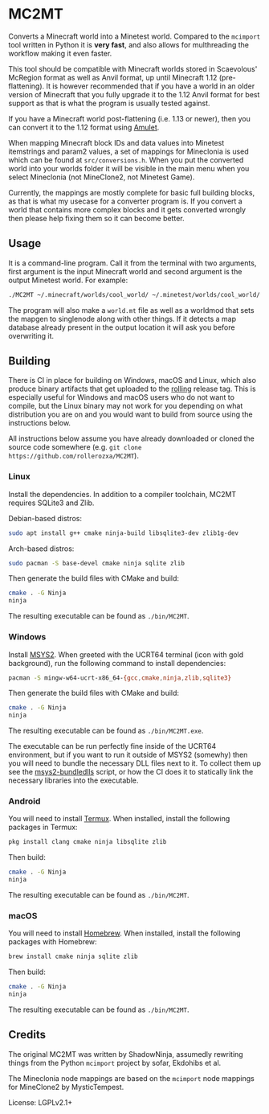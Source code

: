 # MC2MT
Converts a Minecraft world into a Minetest world. Compared to the `mcimport` tool written in Python it is **very fast**, and also allows for multhreading the workflow making it even faster.

This tool should be compatible with Minecraft worlds stored in Scaevolous' McRegion format as well as Anvil format, up until Minecraft 1.12 (pre-flattening). It is however recommended that if you have a world in an older version of Minecraft that you fully upgrade it to the 1.12 Anvil format for best support as that is what the program is usually tested against.

If you have a Minecraft world post-flattening (i.e. 1.13 or newer), then you can convert it to the 1.12 format using [Amulet](https://www.amuletmc.com/).

When mapping Minecraft block IDs and data values into Minetest itemstrings and param2 values, a set of mappings for Mineclonia is used which can be found at `src/conversions.h`. When you put the converted world into your worlds folder it will be visible in the main menu when you select Mineclonia (not MineClone2, not Minetest Game).

Currently, the mappings are mostly complete for basic full building blocks, as that is what my usecase for a converter program is. If you convert a world that contains more complex blocks and it gets converted wrongly then please help fixing them so it can become better.

## Usage
It is a command-line program. Call it from the terminal with two arguments, first argument is the input Minecraft world and second argument is the output Minetest world. For example:

```bash
./MC2MT ~/.minecraft/worlds/cool_world/ ~/.minetest/worlds/cool_world/
```

The program will also make a `world.mt` file as well as a worldmod that sets the mapgen to singlenode along with other things. If it detects a map database already present in the output location it will ask you before overwriting it.

## Building
There is CI in place for building on Windows, macOS and Linux, which also produce binary artifacts that get uploaded to the [rolling](https://github.com/rollerozxa/MC2MT/releases/tag/rolling) release tag. This is especially useful for Windows and macOS users who do not want to compile, but the Linux binary may not work for you depending on what distribution you are on and you would want to build from source using the instructions below.

All instructions below assume you have already downloaded or cloned the source code somewhere (e.g. `git clone https://github.com/rollerozxa/MC2MT`).

### Linux
Install the dependencies. In addition to a compiler toolchain, MC2MT requires SQLite3 and Zlib.

Debian-based distros:

```bash
sudo apt install g++ cmake ninja-build libsqlite3-dev zlib1g-dev
```

Arch-based distros:

```bash
sudo pacman -S base-devel cmake ninja sqlite zlib
```

Then generate the build files with CMake and build:

```bash
cmake . -G Ninja
ninja
```

The resulting executable can be found as `./bin/MC2MT`.

### Windows
Install [MSYS2](https://www.msys2.org/). When greeted with the UCRT64 terminal (icon with gold background), run the following command to install dependencies:

```bash
pacman -S mingw-w64-ucrt-x86_64-{gcc,cmake,ninja,zlib,sqlite3}
```

Then generate the build files with CMake and build:

```bash
cmake . -G Ninja
ninja
```

The resulting executable can be found as `./bin/MC2MT.exe`.

The executable can be run perfectly fine inside of the UCRT64 environment, but if you want to run it outside of MSYS2 (somewhy) then you will need to bundle the necessary DLL files next to it. To collect them up see the [msys2-bundledlls](https://github.com/rollerozxa/msys2-bundledlls) script, or how the CI does it to statically link the necessary libraries into the executable.

### Android
You will need to install [Termux](https://termux.dev/). When installed, install the following packages in Termux:

```bash
pkg install clang cmake ninja libsqlite zlib
```

Then build:

```bash
cmake . -G Ninja
ninja
```

The resulting executable can be found as `./bin/MC2MT`.

### macOS
You will need to install [Homebrew](https://brew.sh/). When installed, install the following packages with Homebrew:

```bash
brew install cmake ninja sqlite zlib
```

Then build:

```bash
cmake . -G Ninja
ninja
```

The resulting executable can be found as `./bin/MC2MT`.

## Credits
The original MC2MT was written by ShadowNinja, assumedly rewriting things from the Python `mcimport` project by sofar, Ekdohibs et al.

The Mineclonia node mappings are based on the `mcimport` node mappings for MineClone2 by MysticTempest.

License: LGPLv2.1+
